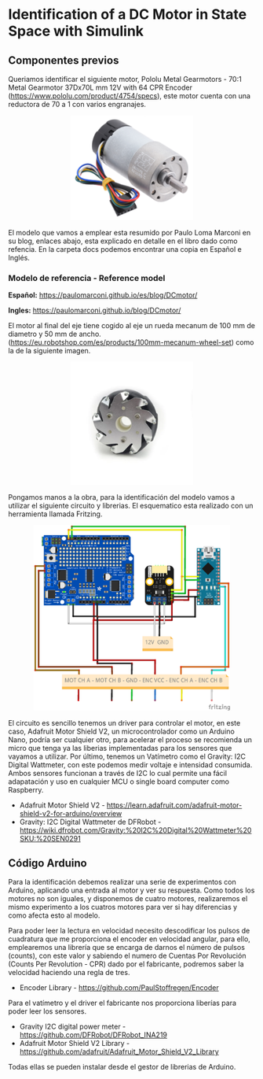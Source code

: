 # Identification of a DC Motor in State Space with Simulink

## Componentes previos

Queriamos identificar el siguiente motor, Pololu Metal Gearmotors - 70:1 Metal Gearmotor 37Dx70L mm 12V with 64 CPR Encoder (https://www.pololu.com/product/4754/specs), este motor cuenta con una reductora de 70 a 1 con varios engranajes.

<p align="center">
<img src='img/motor.jpg' width='250'>
</p>

El modelo que vamos a emplear esta resumido por Paulo Loma Marconi en su blog, enlaces abajo, esta explicado en detalle en el libro dado como refencia. En la carpeta docs podemos encontrar una copia en Español e Inglés.
### Modelo de referencia - Reference model
**Español:**
https://paulomarconi.github.io/es/blog/DCmotor/

**Ingles:**
https://paulomarconi.github.io/blog/DCmotor/

El motor al final del eje tiene cogido al eje un rueda mecanum de 100 mm de diametro y 50 mm de ancho. (https://eu.robotshop.com/es/products/100mm-mecanum-wheel-set) como la de la siguiente imagen.

<p align="center">
<img src='img/100mm-mecanum-wheel-set_1_600x.webp' width='250'>
</p>

Pongamos manos a la obra, para la identificación del modelo vamos a utilizar el siguiente circuito y librerias. El esquematico esta realizado con un herramienta llamada Fritzing.

<p align="center">
<img src='img/Sketch_bb.png' width='400'>
</p>

El circuito es sencillo tenemos un driver para controlar el motor, en este caso, Adafruit Motor Shield V2, un microcontrolador como un Arduino Nano, podría ser cualquier otro, para acelerar el proceso se recomienda un micro que tenga ya las liberias implementadas para los sensores que vayamos a utilizar. Por último, tenemos un Vatímetro como el Gravity: I2C Digital Wattmeter, con este podemos medir voltaje e intensidad consumida. Ambos sensores funcionan a través de I2C lo cual permite una fácil adapatación y uso en cualquier MCU o single board computer como Raspberry.

- Adafruit Motor Shield V2 - https://learn.adafruit.com/adafruit-motor-shield-v2-for-arduino/overview
- Gravity: I2C Digital Wattmeter de DFRobot - https://wiki.dfrobot.com/Gravity:%20I2C%20Digital%20Wattmeter%20SKU:%20SEN0291


## Código Arduino

Para la identificación debemos realizar una serie de experimentos con Arduino, aplicando una entrada al motor y ver su respuesta. Como todos los motores no son iguales, y disponemos de cuatro motores, realizaremos el mismo experimento a los cuatros motores para ver si hay diferencias y como afecta esto al modelo.

Para poder leer la lectura en velocidad necesito descodificar los pulsos de cuadratura que me proporciona el encoder en velocidad angular, para ello, emplearemos una librería que se encarga de darnos el número de pulsos (counts), con este valor y sabiendo el numero de Cuentas Por Revolución (Counts Per Revolution - CPR) dado por el fabricante, podremos saber la velocidad haciendo una regla de tres.

- Encoder Library - https://github.com/PaulStoffregen/Encoder

Para el vatímetro y el driver el fabricante nos proporciona liberías para poder leer los sensores.

- Gravity I2C digital power meter - https://github.com/DFRobot/DFRobot_INA219
- Adafruit Motor Shield V2 Library - https://github.com/adafruit/Adafruit_Motor_Shield_V2_Library

Todas ellas se pueden instalar desde el gestor de librerias de Arduino.

